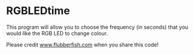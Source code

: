 RGBLEDtime
==========
This program will allow you to choose the frequency (in seconds)
that you would like the RGB LED to change colour.

Please credit www.flubberfish.com when you share this code!
